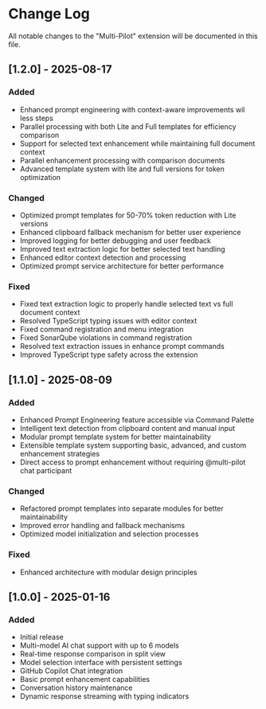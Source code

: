 # Change Log

All notable changes to the "Multi-Pilot" extension will be documented in this file.

## [1.2.0] - 2025-08-17

### Added
- Enhanced prompt engineering with context-aware improvements wil less steps
- Parallel processing with both Lite and Full templates for efficiency comparison
- Support for selected text enhancement while maintaining full document context
- Parallel enhancement processing with comparison documents
- Advanced template system with lite and full versions for token optimization

### Changed
- Optimized prompt templates for 50-70% token reduction with Lite versions
- Enhanced clipboard fallback mechanism for better user experience
- Improved logging for better debugging and user feedback
- Improved text extraction logic for better selected text handling
- Enhanced editor context detection and processing
- Optimized prompt service architecture for better performance

### Fixed
- Fixed text extraction logic to properly handle selected text vs full document context
- Resolved TypeScript typing issues with editor context
- Fixed command registration and menu integration
- Fixed SonarQube violations in command registration
- Resolved text extraction issues in enhance prompt commands
- Improved TypeScript type safety across the extension

## [1.1.0] - 2025-08-09

### Added
- Enhanced Prompt Engineering feature accessible via Command Palette
- Intelligent text detection from clipboard content and manual input
- Modular prompt template system for better maintainability
- Extensible template system supporting basic, advanced, and custom enhancement strategies
- Direct access to prompt enhancement without requiring @multi-pilot chat participant

### Changed
- Refactored prompt templates into separate modules for better maintainability
- Improved error handling and fallback mechanisms
- Optimized model initialization and selection processes

### Fixed
- Enhanced architecture with modular design principles

## [1.0.0] - 2025-01-16

### Added
- Initial release
- Multi-model AI chat support with up to 6 models
- Real-time response comparison in split view
- Model selection interface with persistent settings
- GitHub Copilot Chat integration
- Basic prompt enhancement capabilities
- Conversation history maintenance
- Dynamic response streaming with typing indicators
